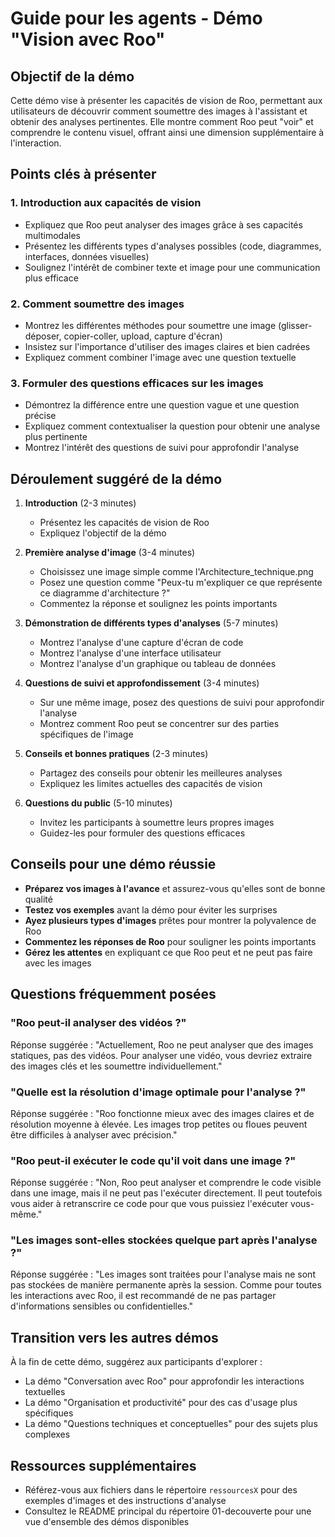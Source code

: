 # Guide pour les agents - Démo "Vision avec Roo"

## Objectif de la démo

Cette démo vise à présenter les capacités de vision de Roo, permettant aux utilisateurs de découvrir comment soumettre des images à l'assistant et obtenir des analyses pertinentes. Elle montre comment Roo peut "voir" et comprendre le contenu visuel, offrant ainsi une dimension supplémentaire à l'interaction.

## Points clés à présenter

### 1. Introduction aux capacités de vision

- Expliquez que Roo peut analyser des images grâce à ses capacités multimodales
- Présentez les différents types d'analyses possibles (code, diagrammes, interfaces, données visuelles)
- Soulignez l'intérêt de combiner texte et image pour une communication plus efficace

### 2. Comment soumettre des images

- Montrez les différentes méthodes pour soumettre une image (glisser-déposer, copier-coller, upload, capture d'écran)
- Insistez sur l'importance d'utiliser des images claires et bien cadrées
- Expliquez comment combiner l'image avec une question textuelle

### 3. Formuler des questions efficaces sur les images

- Démontrez la différence entre une question vague et une question précise
- Expliquez comment contextualiser la question pour obtenir une analyse plus pertinente
- Montrez l'intérêt des questions de suivi pour approfondir l'analyse

## Déroulement suggéré de la démo

1. **Introduction** (2-3 minutes)
   - Présentez les capacités de vision de Roo
   - Expliquez l'objectif de la démo

2. **Première analyse d'image** (3-4 minutes)
   - Choisissez une image simple comme l'Architecture_technique.png
   - Posez une question comme "Peux-tu m'expliquer ce que représente ce diagramme d'architecture ?"
   - Commentez la réponse et soulignez les points importants

3. **Démonstration de différents types d'analyses** (5-7 minutes)
   - Montrez l'analyse d'une capture d'écran de code
   - Montrez l'analyse d'une interface utilisateur
   - Montrez l'analyse d'un graphique ou tableau de données

4. **Questions de suivi et approfondissement** (3-4 minutes)
   - Sur une même image, posez des questions de suivi pour approfondir l'analyse
   - Montrez comment Roo peut se concentrer sur des parties spécifiques de l'image

5. **Conseils et bonnes pratiques** (2-3 minutes)
   - Partagez des conseils pour obtenir les meilleures analyses
   - Expliquez les limites actuelles des capacités de vision

6. **Questions du public** (5-10 minutes)
   - Invitez les participants à soumettre leurs propres images
   - Guidez-les pour formuler des questions efficaces

## Conseils pour une démo réussie

- **Préparez vos images à l'avance** et assurez-vous qu'elles sont de bonne qualité
- **Testez vos exemples** avant la démo pour éviter les surprises
- **Ayez plusieurs types d'images** prêtes pour montrer la polyvalence de Roo
- **Commentez les réponses de Roo** pour souligner les points importants
- **Gérez les attentes** en expliquant ce que Roo peut et ne peut pas faire avec les images

## Questions fréquemment posées

### "Roo peut-il analyser des vidéos ?"
Réponse suggérée : "Actuellement, Roo ne peut analyser que des images statiques, pas des vidéos. Pour analyser une vidéo, vous devriez extraire des images clés et les soumettre individuellement."

### "Quelle est la résolution d'image optimale pour l'analyse ?"
Réponse suggérée : "Roo fonctionne mieux avec des images claires et de résolution moyenne à élevée. Les images trop petites ou floues peuvent être difficiles à analyser avec précision."

### "Roo peut-il exécuter le code qu'il voit dans une image ?"
Réponse suggérée : "Non, Roo peut analyser et comprendre le code visible dans une image, mais il ne peut pas l'exécuter directement. Il peut toutefois vous aider à retranscrire ce code pour que vous puissiez l'exécuter vous-même."

### "Les images sont-elles stockées quelque part après l'analyse ?"
Réponse suggérée : "Les images sont traitées pour l'analyse mais ne sont pas stockées de manière permanente après la session. Comme pour toutes les interactions avec Roo, il est recommandé de ne pas partager d'informations sensibles ou confidentielles."

## Transition vers les autres démos

À la fin de cette démo, suggérez aux participants d'explorer :
- La démo "Conversation avec Roo" pour approfondir les interactions textuelles
- La démo "Organisation et productivité" pour des cas d'usage plus spécifiques
- La démo "Questions techniques et conceptuelles" pour des sujets plus complexes

## Ressources supplémentaires

- Référez-vous aux fichiers dans le répertoire `ressourcesX` pour des exemples d'images et des instructions d'analyse
- Consultez le README principal du répertoire 01-decouverte pour une vue d'ensemble des démos disponibles